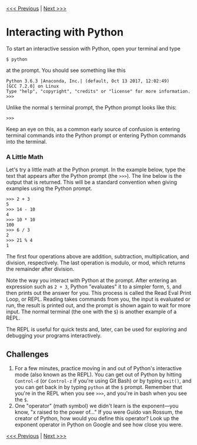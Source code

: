 [<<< Previous](../README.md) | [Next >>>](types.md)

# Interacting with Python

To start an interactive session with Python, open your terminal and type

	$ python
	
at the prompt. 	You should see something like this

```
Python 3.6.3 |Anaconda, Inc.| (default, Oct 13 2017, 12:02:49) 
[GCC 7.2.0] on Linux
Type "help", "copyright", "credits" or "license" for more information.
>>> 
```

Unlike the normal `$` terminal prompt, the Python prompt looks like this:

```
>>>
```

Keep an eye on this, as a common early source of confusion is entering terminal commands into the Python prompt or entering Python commands into the terminal.

### A Little Math

Let's try a little math at the Python prompt. In the example below, type the text that appears after the Python prompt (the `>>>`). The line below is the output that is returned. This will be a standard convention when giving examples using the Python prompt.

```
>>> 2 + 3
5
>>> 14 - 10
4
>>> 10 * 10
100
>>> 6 / 3
2
>>> 21 % 4
1
```

The first four operations above are addition, subtraction, multiplication, and division, respectively. The last operation is modulo, or mod, which returns the remainder after division.

Note the way you interact with Python at the prompt. After entering an expression such as `2 + 3`, Python "evaluates" it to a simpler form, `5`, and then prints out the answer for you. This process is called the Read Eval Print Loop, or REPL. Reading takes commands from you, the input is evaluated or run, the result is printed out, and the prompt is shown again to wait for more input. The normal terminal (the one with the `$`) is another example of a REPL. 

The REPL is useful for quick tests and, later, can be used for exploring and debugging your programs interactively.

## Challenges

1. For a few minutes, practice moving in and out of Python's interactive mode (also known as the REPL). You can get out of Python by hitting `Control-d` (or `Control-z` if you're using Git Bash) or by typing `exit()`, and you can get back in by typing `python` at the `$` prompt. Remember that you're in the REPL when you see `>>>`, and you're in bash when you see the `$`.
2. One "operator" (math symbol) we didn't learn is the exponent—you know, "x raised to the power of..."  If you were Guido van Rossum, the creator of Python, how would you define this operator? Look up the exponent operator in Python on Google and see how close you were.

[<<< Previous](../README.md) | [Next >>>](types.md)

